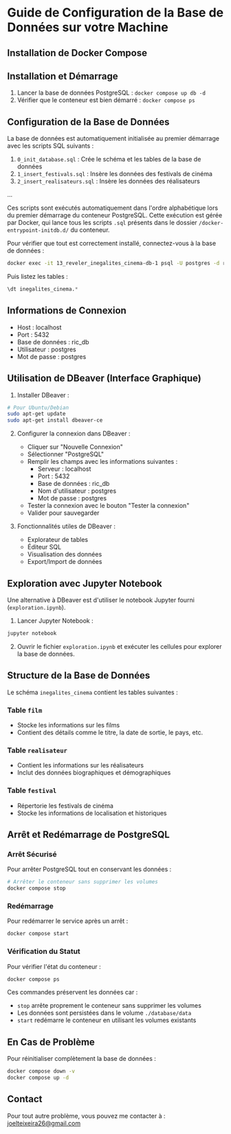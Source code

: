 # Guide de Configuration de la Base de Données sur votre Machine

## Installation de Docker Compose


## Installation et Démarrage

1. Lancer la base de données PostgreSQL : `docker compose up db -d`
2. Vérifier que le conteneur est bien démarré : `docker compose ps`

## Configuration de la Base de Données

La base de données est automatiquement initialisée au premier démarrage avec les scripts SQL suivants :

1. `0_init_database.sql` : Crée le schéma et les tables de la base de données
2. `1_insert_festivals.sql` : Insère les données des festivals de cinéma
3. `2_insert_realisateurs.sql` : Insère les données des réalisateurs

...

Ces scripts sont exécutés automatiquement dans l'ordre alphabétique lors du premier démarrage du conteneur PostgreSQL. Cette exécution est gérée par Docker, qui lance tous les scripts `.sql` présents dans le dossier `/docker-entrypoint-initdb.d/` du conteneur.

Pour vérifier que tout est correctement installé, connectez-vous à la base de données :
```bash
docker exec -it 13_reveler_inegalites_cinema-db-1 psql -U postgres -d ric_db
```

Puis listez les tables :
```sql
\dt inegalites_cinema.*
```

## Informations de Connexion
- Host : localhost
- Port : 5432
- Base de données : ric_db
- Utilisateur : postgres
- Mot de passe : postgres

## Utilisation de DBeaver (Interface Graphique)

1. Installer DBeaver :
```bash
# Pour Ubuntu/Debian
sudo apt-get update
sudo apt-get install dbeaver-ce
```

2. Configurer la connexion dans DBeaver :
   - Cliquer sur "Nouvelle Connexion"
   - Sélectionner "PostgreSQL"
   - Remplir les champs avec les informations suivantes :
     * Serveur : localhost
     * Port : 5432
     * Base de données : ric_db
     * Nom d'utilisateur : postgres
     * Mot de passe : postgres
   - Tester la connexion avec le bouton "Tester la connexion"
   - Valider pour sauvegarder

3. Fonctionnalités utiles de DBeaver :
   - Explorateur de tables
   - Éditeur SQL
   - Visualisation des données
   - Export/Import de données

## Exploration avec Jupyter Notebook

Une alternative à DBeaver est d'utiliser le notebook Jupyter fourni (`exploration.ipynb`).

1. Lancer Jupyter Notebook :
```bash
jupyter notebook
```

2. Ouvrir le fichier `exploration.ipynb` et exécuter les cellules pour explorer la base de données.

## Structure de la Base de Données

Le schéma `inegalites_cinema` contient les tables suivantes :

### Table `film`
- Stocke les informations sur les films
- Contient des détails comme le titre, la date de sortie, le pays, etc.

### Table `realisateur`
- Contient les informations sur les réalisateurs
- Inclut des données biographiques et démographiques

### Table `festival`
- Répertorie les festivals de cinéma
- Stocke les informations de localisation et historiques

## Arrêt et Redémarrage de PostgreSQL

### Arrêt Sécurisé
Pour arrêter PostgreSQL tout en conservant les données :
```bash
# Arrêter le conteneur sans supprimer les volumes
docker compose stop
```

### Redémarrage
Pour redémarrer le service après un arrêt :
```bash
docker compose start
```

### Vérification du Statut
Pour vérifier l'état du conteneur :
```bash
docker compose ps
```

Ces commandes préservent les données car :
- `stop` arrête proprement le conteneur sans supprimer les volumes
- Les données sont persistées dans le volume `./database/data`
- `start` redémarre le conteneur en utilisant les volumes existants

## En Cas de Problème

Pour réinitialiser complètement la base de données :
```bash
docker compose down -v
docker compose up -d
```

## Contact

Pour tout autre problème, vous pouvez me contacter à : joelteixeira26@gmail.com
